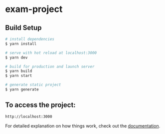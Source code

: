 # exam-project

## Build Setup

```bash
# install dependencies
$ yarn install

# serve with hot reload at localhost:3000
$ yarn dev

# build for production and launch server
$ yarn build
$ yarn start

# generate static project
$ yarn generate
```

## To access the project:

```
http://localhost:3000
```

For detailed explanation on how things work, check out the [documentation](https://nuxtjs.org).
